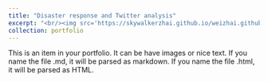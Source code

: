 ```yaml
---
title: "Disaster response and Twitter analysis"
excerpt: "<br/><img src='https://skywalkerzhai.github.io/weizhai.github.io/images/twitter_sentiment.png'>"
collection: portfolio
---
```


This is an item in your portfolio. It can be have images or nice text. If you name the file .md, it will be parsed as markdown. If you name the file .html, it will be parsed as HTML. 
